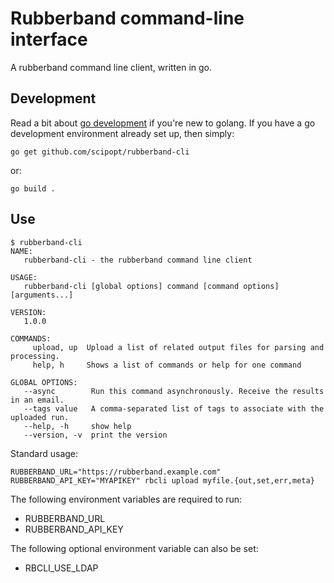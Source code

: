 # Rubberband command-line interface

A rubberband command line client, written in go.

## Development

Read a bit about [go development](https://golang.org/doc/) if you're new to golang. If you have a go development environment already set up, then simply:

```
go get github.com/scipopt/rubberband-cli
```

or:
```
go build .
```

## Use

```
$ rubberband-cli
NAME:
   rubberband-cli - the rubberband command line client

USAGE:
   rubberband-cli [global options] command [command options] [arguments...]
   
VERSION:
   1.0.0
   
COMMANDS:
     upload, up  Upload a list of related output files for parsing and processing.
     help, h     Shows a list of commands or help for one command

GLOBAL OPTIONS:
   --async        Run this command asynchronously. Receive the results in an email.
   --tags value   A comma-separated list of tags to associate with the uploaded run.
   --help, -h     show help
   --version, -v  print the version
```

Standard usage:

```
RUBBERBAND_URL="https://rubberband.example.com" RUBBERBAND_API_KEY="MYAPIKEY" rbcli upload myfile.{out,set,err,meta}
```

The following environment variables are required to run:
- RUBBERBAND_URL
- RUBBERBAND_API_KEY

The following optional environment variable can also be set:
- RBCLI_USE_LDAP 
